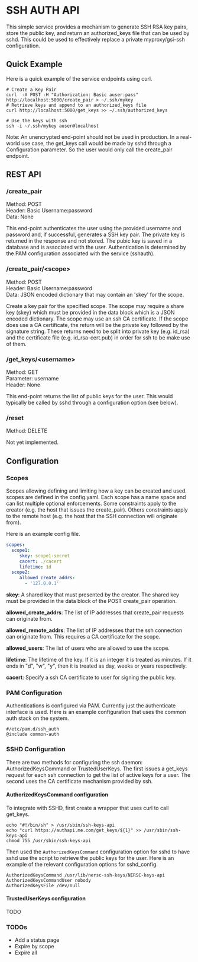 # SSH AUTH API

This simple service provides a mechanism to generate SSH RSA key pairs, store the public key, and return an authorized_keys file that can be used by sshd.  This could be used to effectively replace a private myproxy/gsi-ssh configuration.

## Quick Example

Here is a quick example of the service endpoints using curl.

    # Create a Key Pair
    curl  -X POST -H "Authorization: Basic auser:pass" http://localhost:5000/create_pair > ~/.ssh/mykey
    # Retrieve keys and append to an authorized_keys file
    curl http://localhost:5000/get_keys >> ~/.ssh/authorized_keys

    # Use the keys with ssh
    ssh -i ~/.ssh/mykey auser@localhost

Note: An unencrypted end-point should not be used in production.  In a real-world use case, the get_keys call would be made by sshd through a Configuration parameter.  So the user would only call the create_pair endpoint.


## REST API

### /create_pair

Method: POST  
Header: Basic Username:password  
Data: None

This end-point authenticates the user using the provided username and password and, if successful, generates a SSH key pair.  The private key is returned in the response and not stored.  The pubic key is saved in a database and is associated with the user.  Authentication is determined by the PAM configuration associated with the service (sshauth).

### /create_pair/\<scope\>

Method: POST  
Header: Basic Username:password  
Data: JSON encoded dictionary that may contain an 'skey' for the scope.

Create a key pair for the specified scope.  The scope may require a share key
(skey) which must be provided in the data block which is a JSON encoded dictionary.
The scope may use an ssh CA certificate.  If the scope does use a CA certificate,
the return will be the private key followed by the signature string.  These
returns need to be split into private key (e.g. id_rsa) and the certificate
file (e.g. id_rsa-cert.pub) in order for ssh to be make use of them.


### /get_keys/\<username\>

Method: GET  
Parameter: username  
Header: None  

This end-point returns the list of public keys for the user.  This would typically be called by sshd through a configuration option (see below).


### /reset

Method: DELETE  

Not yet implemented.

## Configuration

### Scopes

Scopes allowing defining and limiting how a key can be created and used.  scopes
are defined in the config.yaml.  Each scope has a name space and can list
multiple optional enforcements.  Some constraints apply to the creator (e.g. the host that issues the create_pair).  Others constraints apply to the remote host (e.g. the host that the SSH connection will originate from).

Here is an example config file.

```yaml
scopes:
  scope1:
     skey: scope1-secret
     cacert: ./cacert
     lifetime: 1d
  scope2:
     allowed_create_addrs:
       - '127.0.0.1'
```

**skey**: A shared key that must presented by the creator.  The shared key must be provided in the data block of the POST create_pair operation.

**allowed_create_addrs**: The list of IP addresses that create_pair requests can originate from.

**allowed_remote_addrs**: The list of IP addresses that the ssh connection can
originate from.  This requires a CA certificate for the scope.

**allowed_users**: The list of users who are allowed to use the scope.

**lifetime**: The lifetime of the key.  If it is an integer it is treated as
minutes. If it ends in "d", "w", "y", then it is treated as day, weeks or years
respectively.

**cacert**: Specify a ssh CA certificate to user for signing the public key.

### PAM Configuration

Authentications is configured via PAM.  Currently just the authenticate interface is used.  Here is an example configuration that uses the common auth stack on the system.

    #/etc/pam.d/ssh_auth
    @include common-auth


### SSHD Configuration

There are two methods for configuring the ssh daemon: AuthorizedKeysCommand or
TrustedUserKeys.  The first issues a get_keys request for each ssh connection
to get the list of active keys for a user.  The second uses the CA certificate
mechanism provided by ssh.

#### AuthorizedKeysCommand configuration

To integrate with SSHD, first create a wrapper that uses curl to call get_keys.

    echo "#!/bin/sh" > /usr/sbin/ssh-keys-api
    echo "curl https://authapi.me.com/get_keys/${1}" >> /usr/sbin/ssh-keys-api
    chmod 755 /usr/sbin/ssh-keys-api

Then used the `AuthorizedKeysCommand` configuration option for sshd to have sshd use the script to retrieve the public keys for the user.  Here is an example of the relevant configuration options for sshd_config.

    AuthorizedKeysCommand /usr/lib/nersc-ssh-keys/NERSC-keys-api
    AuthorizedKeysCommandUser nobody
    AuthorizedKeysFile /dev/null

#### TrustedUserKeys configuration

TODO


### TODOs

* Add a status page
* Expire by scope
* Expire all
